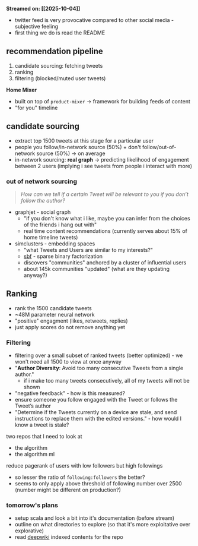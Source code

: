 **Streamed on: [[2025-10-04]]**

- twitter feed is very provocative compared to other social media - subjective feeling
- first thing we do is read the README

## recommendation pipeline
1. candidate sourcing: fetching tweets
2. ranking
3. filtering (blocked/muted user tweets)

**Home Mixer** 
- built on top of `product-mixer` -> framework for building feeds of content
- "for you" timeline

## candidate sourcing
- extract top 1500 tweets at this stage for a particular user
- people you follow/in-network source (50%) + don't follow/out-of-network source (50%) -> on average
- in-network sourcing: **real graph** -> predicting likelihood of engagement between 2 users (implying i see tweets from people i interact with more)

### out of network sourcing

> _How can we tell if a certain Tweet will be relevant to you if you don’t follow the author?_

- graphjet - social graph
	- "if you don't know what i like, maybe you can infer from the choices of the friends i hang out with"
	- real time content recommendations (currently serves about 15% of home timeline tweets)
- simclusters - embedding spaces
	- "what Tweets and Users are similar to my interests?"
	- [sbf](https://github.com/twitter/sbf) - sparse binary factorization
	- discovers "communities" anchored by a cluster of influential users
	- about 145k communities "updated" (what are they updating anyway?)

## Ranking
- rank the 1500 candidate tweets
- ~48M parameter neural network 
- "positive" engagment (likes, retweets, replies)
- just apply scores do not remove anything yet

### Filtering
- filtering over a small subset of ranked tweets (better optimized) - we won't need all 1500 to view at once anyway
- "**Author Diversity**: Avoid too many consecutive Tweets from a single author."
	- if i make too many tweets consecutively, all of my tweets will not be shown
- "negative feedback" - how is this measured?
- ensure someone you follow engaged with the Tweet or follows the Tweet’s author
- "Determine if the Tweets currently on a device are stale, and send instructions to replace them with the edited versions." - how would I know a tweet is stale?

two repos that I need to look at
- the algorithm
- the algorithm ml


reduce pagerank of users with low followers but high followings
- so lesser the ratio of `following:followers` the better?
- seems to only apply above threshold of following number over 2500 (number might be different on production?)

### tomorrow's plans
- setup scala and look a bit into it's documentation (before stream)
- outline on what directories to explore (so that it's more exploitative over explorative)
- read [deepwiki](https://deepwiki.com/twitter/the-algorithm) indexed contents for the repo 